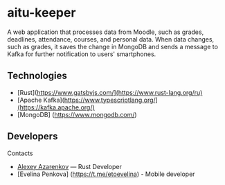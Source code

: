 # aitu-keeper
A web application that processes data from Moodle, such as grades, deadlines, attendance, courses, and personal data. When data changes, such as grades, it saves the change in MongoDB and sends a message to Kafka for further notification to users' smartphones.

## Technologies
- [Rust](https://www.gatsbyjs.com/](https://www.rust-lang.org/ru)
- [Apache Kafka](https://www.typescriptlang.org/](https://kafka.apache.org/)
- [MongoDB] (https://www.mongodb.com/)

## Developers
Contacts
- [Alexey Azarenkov](https://t.me/azarenkov_alexey) — Rust Developer
- [Evelina Penkova] (https://t.me/etoevelina) - Mobile developer
